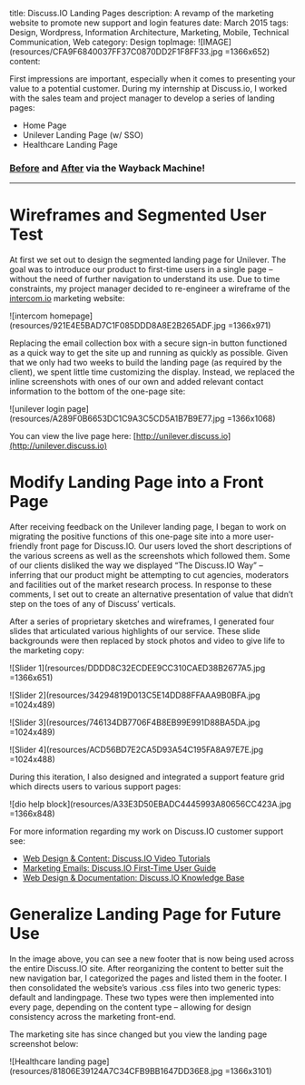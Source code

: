 title: Discuss.IO Landing Pages
description: A revamp of the marketing website to promote new support and login features
date: March 2015
tags: Design, Wordpress, Information Architecture, Marketing, Mobile, Technical Communication, Web
category: Design
topImage: ![IMAGE](resources/CFA9F6840037FF37C0870DD2F1F8FF33.jpg =1366x652)
content:

First impressions are important, especially when it comes to presenting your value to a potential customer. During my internship at Discuss.io, I worked with the sales team and project manager to develop a series of landing pages:
* Home Page
* Unilever Landing Page (w/ SSO)
* Healthcare Landing Page

### [Before](http://web.archive.org/web/20140815005217/http://www.discuss.io/?) and [After](http://web.archive.org/web/20150401041847/http://www.discuss.io:80/) via the Wayback Machine!

---

# Wireframes and Segmented User Test

At first we set out to design the segmented landing page for Unilever. The goal was to introduce our product to first-time users in a single page – without the need of further navigation to understand its use. Due to time constraints, my project manager decided to re-engineer a wireframe of the [intercom.io](https://www.intercom.io/) marketing website:

![intercom homepage](resources/921E4E5BAD7C1F085DDD8A8E2B265ADF.jpg =1366x971)

Replacing the email collection box with a secure sign-in button functioned as a quick way to get the site up and running as quickly as possible. Given that we only had two weeks to build the landing page (as required by the client), we spent little time customizing the display. Instead, we replaced the inline screenshots with ones of our own and added relevant contact information to the bottom of the one-page site:

![unilever login page](resources/A289F0B6653DC1C9A3C5CD5A1B7B9E77.jpg =1366x1068)

You can view the live page here: [http://unilever.discuss.io](http://unilever.discuss.io)

# Modify Landing Page into a Front Page

After receiving feedback on the Unilever landing page, I began to work on migrating the positive functions of this one-page site into a more user-friendly front page for Discuss.IO. Our users loved the short descriptions of the various screens as well as the screenshots which followed them. Some of our clients disliked the way we displayed “The Discuss.IO Way” – inferring that our product might be attempting to cut agencies, moderators and facilities out of the market research process. In response to these comments, I set out to create an alternative presentation of value that didn’t step on the toes of any of Discuss’ verticals.

After a series of proprietary sketches and wireframes, I generated four slides that articulated various highlights of our service. These slide backgrounds were then replaced by stock photos and video to give life to the marketing copy:

![Slider 1](resources/DDDD8C32ECDEE9CC310CAED38B2677A5.jpg =1366x651)

![Slider 2](resources/34294819D013C5E14DD88FFAAA9B0BFA.jpg =1024x489)

![Slider 3](resources/746134DB7706F4B8EB99E991D88BA5DA.jpg =1024x489)

![Slider 4](resources/ACD56BD7E2CA5D93A54C195FA8A97E7E.jpg =1024x488)

During this iteration, I also designed and integrated a support feature grid which directs users to various support pages:

![dio help block](resources/A33E3D50EBADC4445993A80656CC423A.jpg =1366x848)

For more information regarding my work on Discuss.IO customer support see:
* [Web Design & Content: Discuss.IO Video Tutorials](/portfolio/web-design-content-discuss-io-video-tutorials/)
* [Marketing Emails: Discuss.IO First-Time User Guide](/portfolio/marketing-emails-discuss-io-first-time-user-guide/)
* [Web Design & Documentation: Discuss.IO Knowledge Base](/portfolio/web-design-documentation-discuss-io-knowledge-base/)

# Generalize Landing Page for Future Use

In the image above, you can see a new footer that is now being used across the entire Discuss.IO site. After reorganizing the content to better suit the new navigation bar, I categorized the pages and listed them in the footer. I then consolidated the website’s various .css files into two generic types: default and landingpage. These two types were then implemented into every page, depending on the content type – allowing for design consistency across the marketing front-end.

The marketing site has since changed but you view the landing page screenshot below:

![Healthcare landing page](resources/81806E39124A7C34CFB9BB1647DD36E8.jpg =1366x3101)

